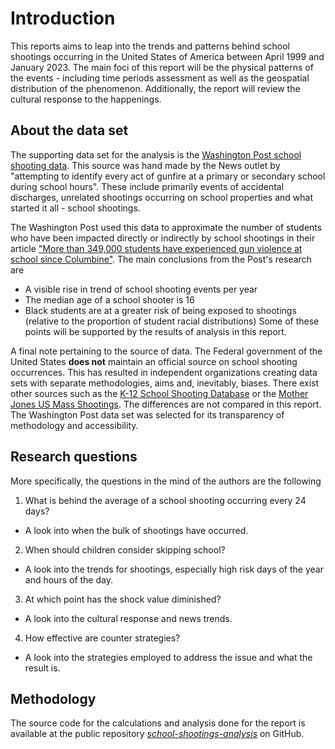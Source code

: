 # Introduction

This reports aims to leap into the trends and patterns behind school shootings occurring in the United States of America between April 1999 and January 2023. The main foci of this report will be the physical patterns of the events - including time periods assessment as well as the geospatial distribution of the phenomenon. Additionally, the report will review the cultural response to the happenings.

## About the data set

The supporting data set for the analysis is the [Washington Post school shooting data](https://github.com/washingtonpost/data-school-shootings). This source was hand made by the News outlet by "attempting to identify every act of gunfire at a primary or secondary school during school hours". These include primarily events of accidental discharges, unrelated shootings occurring on school properties and what started it all - school shootings.

The Washington Post used this data to approximate the number of students who have been impacted directly or indirectly by school shootings in their article ["More than 349,000 students have experienced gun violence at school since Columbine"](https://www.washingtonpost.com/education/interactive/school-shootings-database/). The main conclusions from the Post's research are
 * A visible rise in trend of school shooting events per year
 * The median age of a school shooter is 16
 * Black students are at a greater risk of being exposed to shootings (relative to the proportion of student racial distributions)
Some of these points will be supported by the results of analysis in this report.

A final note pertaining to the source of data. The Federal government of the United States **does not** maintain an official source on school shooting occurrences. This has resulted in independent organizations creating data sets with separate methodologies, aims and, inevitably, biases. There exist other sources such as the [K-12 School Shooting Database](https://k12ssdb.org/) or the [Mother Jones US Mass Shootings](https://www.motherjones.com/politics/2012/12/mass-shootings-mother-jones-full-data/). The differences are not compared in this report. The Washington Post data set was selected for its transparency of methodology and accessibility.

## Research questions

More specifically, the questions in the mind of the authors are the following

 1. What is behind the average of a school shooting occurring every 24 days?
  * A look into when the bulk of shootings have occurred.
 2. When should children consider skipping school?
  * A look into the trends for shootings, especially high risk days of the year and hours of the day.
 3. At which point has the shock value diminished?
  * A look into the cultural response and news trends.
 4. How effective are counter strategies?
  * A look into the strategies employed to address the issue and what the result is.

## Methodology

The source code for the calculations and analysis done for the report is available at the public repository [*school-shootings-analysis*](https://github.com/julzerinos/school-shootings-analysis) on GitHub.
